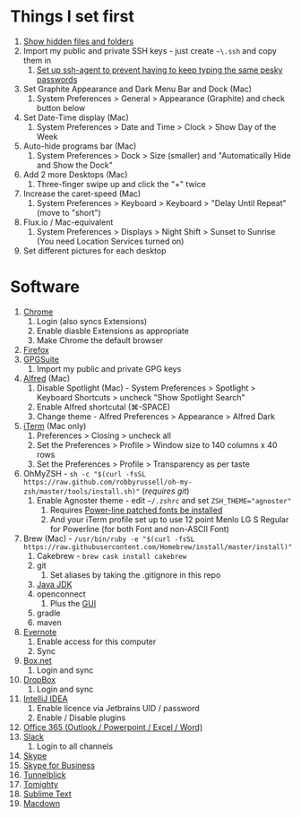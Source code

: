 # Things I set first
  1. [Show hidden files and folders](http://www.macworld.co.uk/how-to/mac-software/how-show-hidden-files-in-mac-os-x-finder-funter-macos-sierra-3520878/)
  1. Import my public and private SSH keys - just create `~\.ssh` and copy them in
      1. [Set up ssh-agent to prevent having to keep typing the same pesky passwords](https://help.github.com/articles/generating-a-new-ssh-key-and-adding-it-to-the-ssh-agent/)
  1. Set Graphite Appearance and Dark Menu Bar and Dock (Mac)
      1. System Preferences > General > Appearance (Graphite) and check button below
  1. Set Date-Time display (Mac)
      1. System Preferences > Date and Time > Clock > Show Day of the Week
  1. Auto-hide programs bar (Mac)
      1. System Preferences > Dock > Size (smaller) and "Automatically Hide and Show the Dock"
  1. Add 2 more Desktops (Mac)
      1. Three-finger swipe up and click the "+" twice
  1. Increase the caret-speed (Mac)
      1. System Preferences > Keyboard > Keyboard > "Delay Until Repeat" (move to "short")
  1. Flux.io / Mac-equivalent
      1. System Preferences > Displays > Night Shift > Sunset to Sunrise (You need Location Services turned on)
  1. Set different pictures for each desktop

# Software
  1. [Chrome](https://www.google.co.uk/chrome/browser/desktop/)
      1. Login (also syncs Extensions)
      1. Enable diasble Extensions as appropriate
      1. Make Chrome the default browser
  1. [Firefox](https://www.mozilla.org/en-GB/firefox/new/)
  1. [GPGSuite](https://gpgtools.org/)
      1. Import my public and private GPG keys
  1. [Alfred](https://www.alfredapp.com/) (Mac)
      1. Disable Spotlight (Mac) - System Preferences > Spotlight > Keyboard Shortcuts > uncheck "Show Spotlight Search"
      1. Enable Alfred shortcutal (⌘-SPACE)
      1. Change theme - Alfred Preferences > Appearance > Alfred Dark
  1. [iTerm](https://www.iterm2.com/version3.html) (Mac only)
      1. Preferences > Closing > uncheck all
      1. Set the Preferences > Profile > Window size to 140 columns x 40 rows
      1. Set the Preferences > Profile > Transparency as per taste
  1. OhMyZSH - `sh -c "$(curl -fsSL https://raw.github.com/robbyrussell/oh-my-zsh/master/tools/install.sh)"` (*requires git*)
      1. Enable Agnoster theme - edit `~/.zshrc` and set `ZSH_THEME="agnoster"` 
          1. Requires [Power-line patched fonts be installed](https://github.com/powerline/fonts)
          1. And your iTerm profile set up to use 12 point Menlo LG S Regular for Powerline (for both Font and non-ASCII Font)
  1. Brew (Mac) - `/usr/bin/ruby -e "$(curl -fsSL https://raw.githubusercontent.com/Homebrew/install/master/install)"`
      1. Cakebrew - `brew cask install cakebrew`
      1. git 
          1. Set aliases by taking the .gitignore in this repo
      1. [Java JDK](https://forum.shakacode.com/t/install-java-1-8-on-mac-os-el-capitan/389)
      1. openconnect
          1. Plus the [GUI](https://github.com/openconnect/openconnect-gui/releases)
      1. gradle
      1. maven
  1. [Evernote](https://evernote.com/download/)
      1. Enable access for this computer
      1. Sync
  1. [Box.net](https://www.box.com/en-gb/resources/downloads)
      1. Login and sync
  1. [DropBox](https://www.dropbox.com/install)
      1. Login and sync
  1. [IntelliJ IDEA](https://www.jetbrains.com/idea/download/)
      1. Enable licence via Jetbrains UID / password
      1. Enable / Disable plugins
  1. [Office 365 (Outlook / Powerpoint / Excel / Word)](https://support.office.com/en-us/article/Download-and-install-or-reinstall-Office-365-or-Office-2016-on-your-PC-or-Mac-4414eaaf-0478-48be-9c42-23adc4716658)
  1. [Slack](https://slack.com/downloads/osx)
      1. Login to all channels
  1. [Skype](https://www.skype.com/en/download-skype/skype-for-computer/)
  1. [Skype for Business](https://www.microsoft.com/en-gb/download/details.aspx?id=49440)
  1. [Tunnelblick](https://tunnelblick.net/)
  1. [Tomighty](http://tomighty.org/)
  1. [Sublime Text](https://www.sublimetext.com/download)
  1. [Macdown](https://macdown.uranusjr.com/)
  
